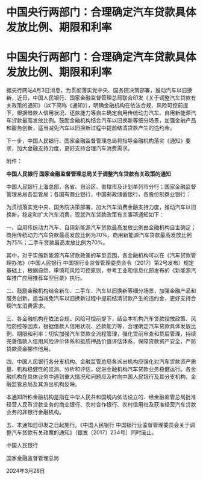 # 中国央行两部门：合理确定汽车贷款具体发放比例、期限和利率

# 中国央行两部门：合理确定汽车贷款具体发放比例、期限和利率

据央行网站4月3日消息，为贯彻落实党中央、国务院决策部署，推动汽车以旧换新，近日，中国人民银行、国家金融监督管理总局联合印发《关于调整汽车贷款有关政策的通知》（以下简称《通知》），明确金融机构在依法合规、风险可控前提下，根据借款人信用状况、还款能力等自主确定自用传统动力汽车、自用新能源汽车贷款最高发放比例。鼓励金融机构结合汽车以旧换新等细分场景，加强金融产品和服务创新，适当减免汽车以旧换新过程中提前结清贷款产生的违约金。

下一步，中国人民银行、国家金融监督管理总局将指导金融机构落实《通知》要求，加大金融支持力度，更好支持合理汽车消费需求。

附件：

**中国人民银行 国家金融监督管理总局关于调整汽车贷款有关政策的通知**

中国人民银行上海总部，各省、自治区、直辖市及计划单列市分行；国家金融监督管理总局各监管局；各国有商业银行，中国邮政储蓄银行，各股份制商业银行：

为贯彻落实党中央、国务院决策部署，加大汽车消费金融支持力度，推动汽车以旧换新，稳定和扩大汽车消费，现就汽车贷款政策有关事项通知如下：

一、自用传统动力汽车、自用新能源汽车贷款最高发放比例由金融机构自主确定；商用传统动力汽车贷款最高发放比例为70%，商用新能源汽车贷款最高发放比例为75%；二手车贷款最高发放比例为70%。

其中，对于实施新能源汽车贷款政策的车型范围，各金融机构可以在《汽车贷款管理办法》（中国人民银行
中国银行业监督管理委员会令〔2017〕第2号发布）规定基础上，根据自愿、审慎和风险可控原则，参考工业和信息化部发布的《新能源汽车推广应用推荐车型目录》执行。

二、鼓励金融机构结合新车、二手车、汽车以旧换新等细分场景，加强金融产品和服务创新，适当减免汽车以旧换新过程中提前结清贷款产生的违约金，更好支持合理汽车消费需求。

三、各金融机构在依法合规、风险可控前提下，结合本机构汽车贷款投放政策、风险防控等因素，根据借款人信用状况、还款能力等，合理确定汽车贷款具体发放比例、期限和利率；切实加强汽车贷款全流程管理，强化贷前审查和贷后管理，持续完善借款人信用风险评价体系和抵质押品价值评估体系，保障贷款资产安全，严防贷款资金挪作他用。

四、中国人民银行各分支机构、金融监管总局各派出机构应强化对汽车贷款资产质量、机构稳健性的监测、分析和评估，促进金融机构汽车贷款业务稳健运行。各金融机构在具体业务中遇到重大情况和问题应及时向中国人民银行及其分支机构、金融监管总局及其派出机构反映。

本通知所称金融机构是指在中华人民共和国境内依法设立的、经金融监管总局批准经营人民币贷款业务的商业银行、农村合作银行、农村信用社及获准经营汽车贷款业务的非银行金融机构。

五、本通知自印发之日起施行。《中国人民银行 中国银行业监督管理委员会关于调整汽车贷款有关政策的通知》（银发〔2017〕234号）同时废止。

中国人民银行

国家金融监督管理总局

2024年3月28日

